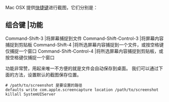 Mac OSX 提供[快捷键](http://support.apple.com/kb/HT1343?viewlocale=zh_CN)进行截图，它们分别是：

组合键                   |功能
--------------------------------------------------------------------------------
Command-Shift-3          |将屏幕捕捉到文件
Command-Shift-Control-3  |将屏幕内容捕捉到剪贴板 
Command-Shift-4          |将所选屏幕内容捕捉到一个文件，或按空格键仅捕捉一个窗口 
Command-Shift-Control-4  |将所选屏幕内容捕捉到剪贴板，或按空格键仅捕捉一个窗口

功能非常赞，用起来唯一不方便的就是文件会自动保存到桌面。
我们可以通过下面的方法，设置默认的截图保存位置。

    # /path/to/screenshot 是要设置的路径  
    defaults write com.apple.screencapture location /path/to/screenshot  
    killall SystemUIServer
